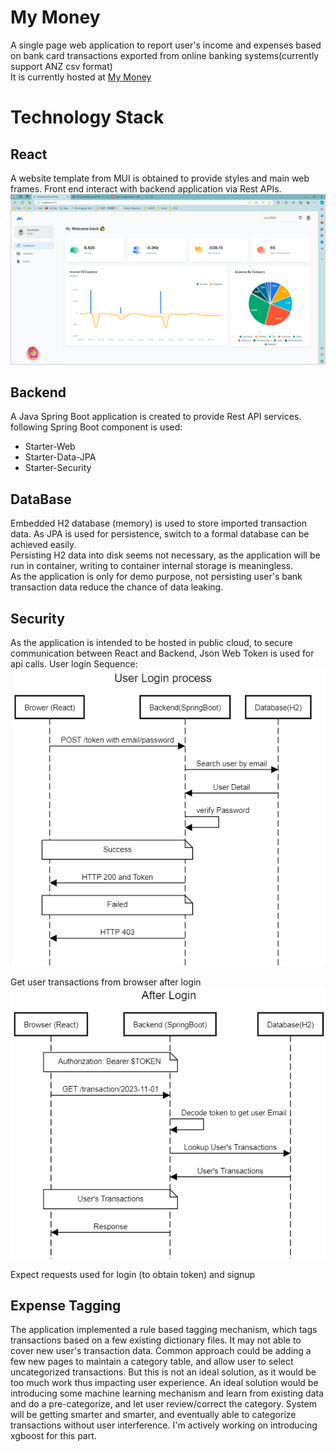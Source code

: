 # My Money
A single page web application to report user's income and expenses based on bank card transactions exported from online banking systems(currently support ANZ csv format)\
It is currently hosted at [My Money](https://sohpie0217nzmymoneyapi.azurewebsites.net/)
# Technology Stack
## React
A website template from MUI is obtained to provide styles and main web frames.
Front end interact with backend application via Rest APIs.
![example page](MyMoney.png "My Money example")

## Backend
A Java Spring Boot application is created to provide Rest API services. following Spring Boot component is used:
- Starter-Web 
- Starter-Data-JPA
- Starter-Security

## DataBase
Embedded H2 database (memory) is used to store imported transaction data. As JPA is used for persistence, switch to a formal database can be achieved easily.\
Persisting H2 data into disk seems not necessary, as the application will be run in container, writing to container internal storage is meaningless.\
As the application is only for demo purpose, not persisting user's bank transaction data reduce the chance of data leaking.

## Security
As the application is intended to be hosted in public cloud, to secure communication between React and Backend, Json Web Token is used for api calls.
User login Sequence:
![sequence](login.png "User login Sequence Diagram")

Get user transactions from browser after login
![sequence](getTransaction.png "Get Transactions Sequence Diagram")

Expect requests used for login (to obtain token) and signup

## Expense Tagging
The application implemented a rule based tagging mechanism, which tags transactions based on a few existing dictionary files.
It may not able to cover new user's transaction data. 
Common approach could be adding a few new pages to maintain a category table, and allow user to select uncategorized transactions. But this is not an ideal solution, as it would be too much work thus impacting user experience.
An ideal  solution would be introducing some machine learning mechanism and learn from existing data and do a pre-categorize, and let user review/correct the category. System will be getting smarter and smarter, and eventually able to categorize transactions without user interference.
I'm actively working on introducing xgboost for this part. 




